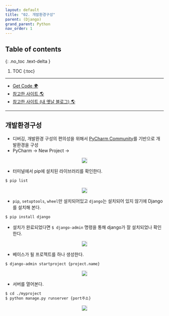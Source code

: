 ```yaml
---
layout: default
title: "02. 개발환경구성"
parent: (Django)
grand_parent: Python
nav_order: 1
---
```


## Table of contents
{: .no_toc .text-delta }

1. TOC
{:toc}

---

* [Get Code 🌍](https://github.com/Arthur880708/QuantumTrade.BackEnd)
* [참고한 사이트 🌎](https://www.youtube.com/watch?v=xGdUNyVkAto)
* [참고한 사이트 (내 옛날 블로그) 🌎](https://easycoding-7.github.io/blog/django/basic/1/#/)

---

## 개발환경구성

* 디버깅, 개발환경 구성의 편의성을 위해서 [PyCharm Community](https://www.jetbrains.com/ko-kr/pycharm/download/#section=windows)를 기반으로 개발환경을 구성
* PyCharm -> New Project -> 

<p align="center">
  <img src="https://taehyungs-programming-blog.github.io/blog/assets/images/python/django/basic-2-1.png" style="border-radius:5%;border:1px solid #e6e1e8"/>
</p>

* 터미널에서 pip에 설치된 라이브러리를 확인한다.

```bash
$ pip list
```

<p align="center">
  <img src="https://taehyungs-programming-blog.github.io/blog/assets/images/python/django/basic-2-2.png" style="border-radius:5%;border:1px solid #e6e1e8"/>
</p>

* `pip`, `setuptools`, `wheel`만 설치되어있고 `django`는 설치되어 있지 않기에 Django를 설치해 본다.

```bash
$ pip install django
```

* 설치가 완료되었다면 `$ django-admin` 명령을 통해 django가 잘 설치되었나 확인한다.

<p align="center">
  <img src="https://taehyungs-programming-blog.github.io/blog/assets/images/python/django/basic-2-3.png" style="border-radius:5%;border:1px solid #e6e1e8"/>
</p>

* 베이스가 될 프로젝트를 하나 생성한다.

```bash
$ django-admin startproject {project.name}
```

<p align="center">
  <img src="https://taehyungs-programming-blog.github.io/blog/assets/images/python/django/basic-2-4.png" style="border-radius:5%;border:1px solid #e6e1e8"/>
</p>

* 서버를 열어본다.

```bash
$ cd ./myproject
$ python manage.py runserver {port주소}
```

<p align="center">
  <img src="https://taehyungs-programming-blog.github.io/blog/assets/images/python/django/basic-2-5.png" style="border-radius:5%;border:1px solid #e6e1e8"/>
</p>

